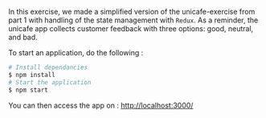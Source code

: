 
In this exercise, we made a simplified version of the unicafe-exercise from part 1 with handling of the state management with `Redux`. As a reminder, the unicafe app collects customer feedback with three options: good, neutral, and bad.

To start an application, do the following :

```bash
# Install dependancies
$ npm install
# Start the application
$ npm start
```
You can then access the app on : [http://localhost:3000/](http://localhost:3000/)